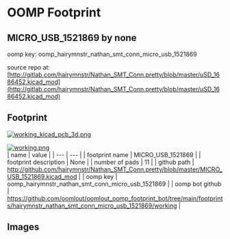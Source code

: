 # OOMP Footprint  
## MICRO_USB_1521869  by none  
  
oomp key: oomp_hairymnstr_nathan_smt_conn_micro_usb_1521869  
  
source repo at: [http://gitlab.com/hairymnstr/Nathan_SMT_Conn.pretty/blob/master/uSD_1686452.kicad_mod](http://gitlab.com/hairymnstr/Nathan_SMT_Conn.pretty/blob/master/uSD_1686452.kicad_mod)  
## Footprint  
  
[![working_kicad_pcb_3d.png](working_kicad_pcb_3d_600.png)](working_kicad_pcb_3d.png)  
  
[![working.png](working_600.png)](working.png)  
| name | value | 
| --- | --- | 
| footprint name | MICRO_USB_1521869 | 
| footprint description | None | 
| number of pads | 11 | 
| github path | http://github.com/hairymnstr/Nathan_SMT_Conn.pretty/blob/master/MICRO_USB_1521869.kicad_mod | 
| oomp key | oomp_hairymnstr_nathan_smt_conn_micro_usb_1521869 | 
| oomp bot github | https://github.com/oomlout/oomlout_oomp_footprint_bot/tree/main/footprints/hairymnstr_nathan_smt_conn_micro_usb_1521869/working | 
## Images  

